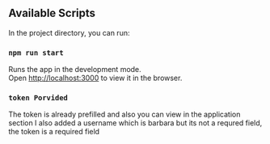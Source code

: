 

## Available Scripts

In the project directory, you can run:

### `npm run start`

Runs the app in the development mode.\
Open [http://localhost:3000](http://localhost:3000) to view it in the browser.


### `token Porvided`

The token is already prefilled and also you can view in the application section
I also added a username which is barbara but its not a requred field, the token is a required field 


